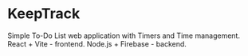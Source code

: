 # KeepTrack

Simple To-Do List web application with Timers and Time management.
React + Vite - frontend.
Node.js + Firebase - backend. 
